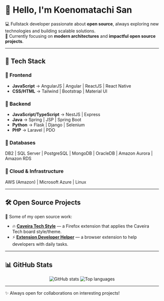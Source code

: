 # 👋 Hello, I'm Koenomatachi San

💻 Fullstack developer passionate about **open source**, always exploring new technologies and building scalable solutions.  
🔭 Currently focusing on **modern architectures** and **impactful open source projects**.

---

## 🚀 Tech Stack

### 🔹 Frontend
- **JavaScript** → AngularJS | Angular | ReactJS | React Native  
- **CSS/HTML** → Tailwind | Bootstrap | Material UI  

### 🔹 Backend
- **JavaScript/TypeScript** → NestJS | Express  
- **Java** → Spring | JSP | Spring Boot  
- **Python** → Flask | Django | Selenium  
- **PHP** → Laravel | PDO  

### 🔹 Databases
DB2 | SQL Server | PostgreSQL | MongoDB | OracleDB | Amazon Aurora | Amazon RDS

### 🔹 Cloud & Infrastructure
AWS (Amazon) | Microsoft Azure | Linux

---

## 🛠️ Open Source Projects

📌 Some of my open source work:

- 🔥 **[Caveira Tech Style](https://github.com/knmsn/caveiratech-plugin-theme-firefox)** — a Firefox extension that applies the Caveira Tech board style/theme.  
- ⚡ **[Extension Developer Helper](https://github.com/knmsn/extension-developer-helper)** — a browser extension to help developers with daily tasks.

---

## 📊 GitHub Stats

<p align="center">
  <img src="https://github-readme-stats.vercel.app/api?username=knmsn&show_icons=true&theme=tokyonight" alt="GitHub stats" />
  <img src="https://github-readme-stats.vercel.app/api/top-langs/?username=knmsn&layout=compact&theme=tokyonight" alt="Top languages" />
</p>

---

✨ Always open for collaborations on interesting projects!
